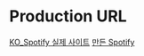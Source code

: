 # Production URL
[KO_Spotify 실제 사이트](https://www.spotify.com/kr-ko/)
[만든 Spotify](https://heeye-log.github.io/heeye-spotify/)
